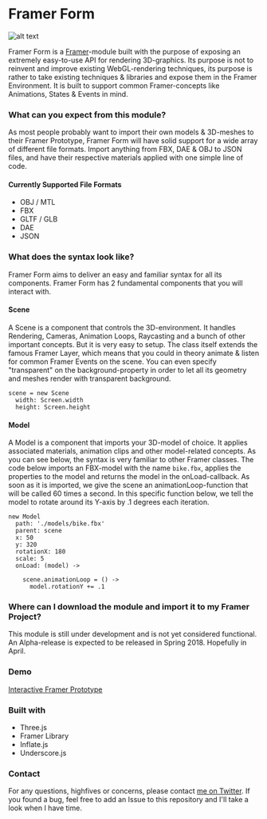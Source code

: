 # Framer Form

![alt text](https://github.com/emilwidlund/framer-form/blob/master/marketing/banner.png?raw=true)

Framer Form is a <a href="https://framer.com" target="_blank">Framer</a>-module built with the purpose of exposing an extremely easy-to-use API for rendering 3D-graphics. Its purpose is not to reinvent and improve existing WebGL-rendering techniques, its purpose is rather to take existing techniques & libraries and expose them in the Framer Environment. It is built to support common Framer-concepts like Animations, States & Events in mind.

### What can you expect from this module?

As most people probably want to import their own models & 3D-meshes to their Framer Prototype, Framer Form will have solid support for a wide array of different file formats. Import anything from FBX, DAE & OBJ to JSON files, and have their respective materials applied with one simple line of code.

#### Currently Supported File Formats
- OBJ / MTL
- FBX
- GLTF / GLB
- DAE
- JSON

### What does the syntax look like?

Framer Form aims to deliver an easy and familiar syntax for all its components. Framer Form has 2 fundamental components that you will interact with.

#### Scene
A Scene is a component that controls the 3D-environment. It handles Rendering, Cameras, Animation Loops, Raycasting and a bunch of other important concepts. But it is very easy to setup. The class itself extends the famous Framer Layer, which means that you could in theory animate & listen for common Framer Events on the scene. You can even specify "transparent" on the background-property in order to let all its geometry and meshes render with transparent background.

```
scene = new Scene
  width: Screen.width
  height: Screen.height
```

#### Model
A Model is a component that imports your 3D-model of choice. It applies associated materials, animation clips and other model-related concepts. As you can see below, the syntax is very familiar to other Framer classes. The code below imports an FBX-model with the name `bike.fbx`, applies the properties to the model and returns the model in the onLoad-callback. As soon as it is imported, we give the scene an animationLoop-function that will be called 60 times a second. In this specific function below, we tell the model to rotate around its Y-axis by .1 degrees each iteration.

```
new Model
  path: './models/bike.fbx'
  parent: scene
  x: 50
  y: 320
  rotationX: 180
  scale: 5
  onLoad: (model) ->
  
    scene.animationLoop = () ->
      model.rotationY += .1
```

### Where can I download the module and import it to my Framer Project?

This module is still under development and is not yet considered functional. An Alpha-release is expected to be released in Spring 2018. Hopefully in April.

### Demo
<a href="https://framer.cloud/RzLsF">Interactive Framer Prototype</a>

### Built with

- Three.js
- Framer Library
- Inflate.js
- Underscore.js

### Contact

For any questions, highfives or concerns, please contact <a href="https://twitter.com/emilwidlund" target="_blank">me on Twitter</a>. If you found a bug, feel free to add an Issue to this repository and I'll take a look when I have time.
